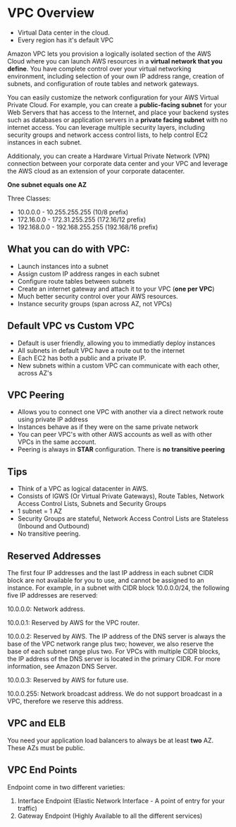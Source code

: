 # VPC Overview

- Virtual Data center in the cloud.
- Every region has it's default VPC

Amazon VPC lets you provision a logically isolated section of the AWS Cloud where you can launch AWS resources in a **virtual network that you define**. You have complete control over your virtual networking environment, including selection of your own IP address range, creation of subnets, and configuration of route tables and network gateways.

You can easily customize the network configuration for your AWS Virtual Private Cloud. For example, you can create a **public-facing subnet** for your Web Servers that has access to the Internet, and place your backend systes such as databases or application servers in a **private facing subnet** with no internet access. You can leverage multiple security layers, including security groups and network access control lists, to help control EC2 instances in each subnet.

Additionaly, you can create a Hardware Virtual Private Network (VPN) connection between your corporate data center and your VPC and leverage the AWS cloud as an extension of your corporate datacenter.

**One subnet equals one AZ**

Three Classes:

- 10.0.0.0 - 10.255.255.255 (10/8 prefix)
- 172.16.0.0 - 172.31.255.255 (172.16/12 prefix)
- 192.168.0.0 - 192.168.255.255 (192.168/16 prefix)

## What you can do with VPC:

- Launch instances into a subnet
- Assign custom IP address ranges in each subnet
- Configure route tables between subnets
- Create an internet gateway and attach it to your VPC (**one per VPC**)
- Much better security control over your AWS resources.
- Instance security groups (span across AZ, not VPCs)

## Default VPC vs Custom VPC

- Default is user friendly, allowing you to immediatly deploy instances
- All subnets in default VPC have a route out to the internet
- Each EC2 has both a public and a private IP.
- New subnets within a custom VPC can communicate with each other, across AZ's

## VPC Peering

- Allows you to connect one VPC with another via a direct network route using private IP address
- Instances behave as if they were on the same private network
- You can peer VPC's with other AWS accounts as well as with other VPCs in the same account.
- Peering is always in **STAR** configuration. There is **no transitive peering**

## Tips

- Think of a VPC as logical datacenter in AWS.
- Consists of IGWS (Or Virtual Private Gateways), Route Tables, Network Access Control Lists, Subnets and Security Groups
- 1 subnet = 1 AZ
- Security Groups are stateful, Network Access Control Lists are Stateless (Inbound and Outbound)
- No transitive peering.

## Reserved Addresses

The first four IP addresses and the last IP address in each subnet CIDR block are not available for you to use, and cannot be assigned to an instance. For example, in a subnet with CIDR block 10.0.0.0/24, the following five IP addresses are reserved:

10.0.0.0: Network address.

10.0.0.1: Reserved by AWS for the VPC router.

10.0.0.2: Reserved by AWS. The IP address of the DNS server is always the base of the VPC network range plus two; however, we also reserve the base of each subnet range plus two. For VPCs with multiple CIDR blocks, the IP address of the DNS server is located in the primary CIDR. For more information, see Amazon DNS Server.

10.0.0.3: Reserved by AWS for future use.

10.0.0.255: Network broadcast address. We do not support broadcast in a VPC, therefore we reserve this address.

## VPC and ELB

You need your application load balancers to always be at least **two** AZ. These AZs must be public.

## VPC End Points

Endpoint come in two different varieties:

1.  Interface Endpoint (Elastic Network Interface - A point of entry for your traffic)
2.  Gateway Endpoint (Highly Available to all the different services)
